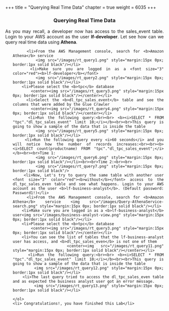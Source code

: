 +++
title = "Querying Real Time Data"
chapter = true
weight = 6035
+++

<center><h3>Querying Real Time Data</h3></center>

<div style="text-align: justify">
   
 
 As you may recall, a developer now has access to the sales_event table. Login to your AWS account as the user <b>lf-developer</b>. Let see how can we query real time data using <b>Athena</b>. 
    <ol>
        
        <li>From the AWS Management console, search for <b>Amazon Athena</b> service 
            <img src="/images/rt_query1.png" style="margin:15px 0px; border:1px solid black"/></li>
        <li>Make sure you are logged in as a <font size="3" color="red"><b>lf-developer</b></font> 
            <img src="/images/rt_query2.png" style="margin:15px 0px; border:1px solid black"/></li>
        <li>Please select the <b>tpc</b> database
            <center><img src="/images/rt_query3.png" style="margin:15px 0px; border:1px solid black"/></center></li>  
        <li>Select the <b>dl_tpc_sales_event</b> table and see the columns that were added by the Glue Crawler 
            <center><img src="/images/rt_query4.png" style="margin:15px 0px; border:1px solid black"/></center></li>
        <li>Run the following query:<br><br> <b><i>SELECT * FROM "tpc"."dl_tpc_sales_event" limit 10;</i></b><br><br>This query is going to show a sample of the data that is inside the table
            <img src="/images/rt_query5.png" style="margin:15px 0px; border:1px solid black"/></li>
        <li>Run the following query every <i>60 seconds</i> and you will notice how the number of records increases:<br><br><b><i>SELECT count(productname) FROM "tpc"."dl_tpc_sales_event";</i></b><br><br>Time 1:
            <img src="/images/rt_query6.png" style="margin:15px 0px; border:1px solid black"/></li><br><br>Time 2:<br><br>
            <img src="/images/rt_query7.png" style="margin:15px 0px; border:1px solid black"/> 
        <li>Now, Let's try to query the same table with another user <font size="3" color="red"><b>without</b></font> access to the dl_tpc_sales_even table and see what happens. Login to your AWS account as the user <b>lf-business-analyst</b>. (Default password: Password1!)</li> 
        <li>From the AWS Management console, search for <b>Amazon Athena</b> service <img src="/images/Query-AthenaService-search.png" style="margin:15px 0px; border:1px solid black"/></li>
        <li>Make sure you are logged in as a <b>lf-business-analyst</b> user<img src="/images/business-analyst-view.png" style="margin:15px 0px; border:1px solid black"/></li> 
        <li>Please select the <b>tpc</b> database
            <center><img src="/images/rt_query3.png" style="margin:15px 0px; border:1px solid black"/></center></li> 
        <li>You can see the list of tables that the lf-business-analyst user has access, and <b>dl_tpc_sales_even</b> is not one of them
            <center><img src="/images/rt_query11.png" style="margin:15px 0px; border:1px solid black"/></center></li> 
        <li>Run the following query:<br><br> <b><i>SELECT * FROM "tpc"."dl_tpc_sales_event" limit 10;</i></b><br><br>This query is going to show a sample of the data that is inside the table
            <img src="/images/rt_query12.png" style="margin:15px 0px; border:1px solid black"/></li>  
        <li>The last query tried to access the dl_tpc_sales_even table and as expected the business analyst user got an error message.
            <img src="/images/rt_query13.png" style="margin:15px 0px; border:1px solid black"/></li>            
               
    </ol>
    <li> Congratulations!, you have finished this Lab</li>
 </div>
 
